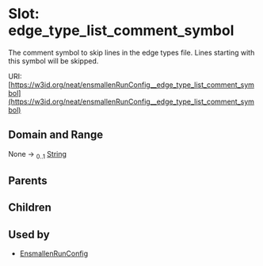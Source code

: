 
# Slot: edge_type_list_comment_symbol


The comment symbol to skip lines in the edge types file. Lines starting with this symbol will be skipped.

URI: [https://w3id.org/neat/ensmallenRunConfig__edge_type_list_comment_symbol](https://w3id.org/neat/ensmallenRunConfig__edge_type_list_comment_symbol)


## Domain and Range

None &#8594;  <sub>0..1</sub> [String](types/String.md)

## Parents


## Children


## Used by

 * [EnsmallenRunConfig](EnsmallenRunConfig.md)
